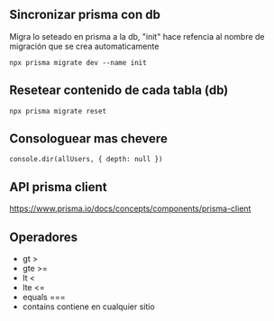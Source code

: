 ## Sincronizar prisma con db

Migra lo seteado en prisma a la db, "init" hace refencia al nombre de migración que se crea automaticamente

```
npx prisma migrate dev --name init
```

## Resetear contenido de cada tabla (db)

```
npx prisma migrate reset
```

## Consologuear mas chevere

```
console.dir(allUsers, { depth: null })
```

## API prisma client

https://www.prisma.io/docs/concepts/components/prisma-client

## Operadores

- gt >
- gte >=
- lt <
- lte <=
- equals ===
- contains contiene en cualquier sitio
